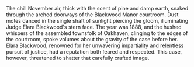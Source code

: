 The chill November air, thick with the scent of pine and damp earth, snaked through the arched doorways of the Blackwood Manor courtroom.  Dust motes danced in the single shaft of sunlight piercing the gloom, illuminating Judge Elara Blackwood's stern face.  The year was 1888, and the hushed whispers of the assembled townsfolk of Oakhaven, clinging to the edges of the courtroom, spoke volumes about the gravity of the case before her.  Elara Blackwood, renowned for her unwavering impartiality and relentless pursuit of justice, had a reputation both feared and respected.  This case, however, threatened to shatter that carefully crafted image.
